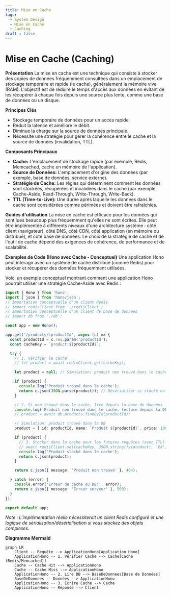 ```yaml
---
title: Mise en Cache
tags:
  - System Design
  - Mise en Cache
  - Caching
draft : false
---
```


# Mise en Cache (Caching)

**Présentation**
La mise en cache est une technique qui consiste à stocker des copies de données fréquemment consultées dans un emplacement de stockage temporaire et rapide (le cache), généralement la mémoire vive (RAM). L'objectif est de réduire le temps d'accès aux données en évitant de les récupérer à chaque fois depuis une source plus lente, comme une base de données ou un disque.

**Principes Clés**
- Stockage temporaire de données pour un accès rapide.
- Réduit la latence et améliore le débit.
- Diminue la charge sur la source de données principale.
- Nécessite une stratégie pour gérer la cohérence entre le cache et la source de données (invalidation, TTL).

**Composants Principaux**
- **Cache:** L'emplacement de stockage rapide (par exemple, Redis, Memcached, cache en mémoire de l'application).
- **Source de Données:** L'emplacement d'origine des données (par exemple, base de données, service externe).
- **Stratégie de Cache:** Les règles qui déterminent comment les données sont stockées, récupérées et invalidées dans le cache (par exemple, Cache-Aside, Read-Through, Write-Through, Write-Back).
- **TTL (Time-to-Live):** Une durée après laquelle les données dans le cache sont considérées comme périmées et doivent être rafraîchies.

**Guides d'utilisation**
La mise en cache est efficace pour les données qui sont lues beaucoup plus fréquemment qu'elles ne sont écrites. Elle peut être implémentée à différents niveaux d'une architecture système : côté client (navigateur), côté DNS, côté CDN, côté application (en mémoire ou distribué), et côté base de données. Le choix de la stratégie de cache et de l'outil de cache dépend des exigences de cohérence, de performance et de scalabilité.

**Exemples de Code (Hono avec Cache - Conceptuel)**
Une application Hono peut interagir avec un système de cache distribué (comme Redis) pour stocker et récupérer des données fréquemment utilisées.

Voici un exemple conceptuel montrant comment une application Hono pourrait utiliser une stratégie Cache-Aside avec Redis :

```typescript
import { Hono } from 'hono';
import { json } from 'hono/json';
// Importation conceptuelle d'un client Redis
// import redisClient from './redisClient';
// Importation conceptuelle d'un client de base de données
// import db from './db';

const app = new Hono();

app.get('/products/:productId', async (c) => {
  const productId = c.req.param('productId');
  const cacheKey = `product:${productId}`;

  try {
    // 1. Vérifier le cache
    // let product = await redisClient.get(cacheKey);

    let product = null; // Simulation: produit non trouvé dans le cache

    if (product) {
      console.log('Produit trouvé dans le cache');
      return c.json(JSON.parse(product)); // Désérialiser si stocké en JSON
    }

    // 2. Si non trouvé dans le cache, lire depuis la base de données
    console.log('Produit non trouvé dans le cache, lecture depuis la DB');
    // product = await db.products.findById(productId);

    // Simulation: produit trouvé dans la DB
    product = { id: productId, name: `Produit ${productId}`, price: 100 };

    if (product) {
      // 3. Stocker dans le cache pour les futures requêtes (avec TTL)
      // await redisClient.set(cacheKey, JSON.stringify(product), 'EX', 3600); // Cache pendant 1 heure
      console.log('Produit stocké dans le cache');
      return c.json(product);
    }

    return c.json({ message: 'Produit non trouvé' }, 404);

  } catch (error) {
    console.error('Erreur de cache ou DB:', error);
    return c.json({ message: 'Erreur serveur' }, 500);
  }
});

export default app;
```
*Note : L'implémentation réelle nécessiterait un client Redis configuré et une logique de sérialisation/désérialisation si vous stockez des objets complexes.*

**Diagramme Mermaid**
```mermaid
graph LR
    Client -- Requête --> ApplicationHono[Application Hono]
    ApplicationHono -- 1. Vérifier Cache --> Cache[Cache (Redis/Memcached)]
    Cache -- Cache Hit --> ApplicationHono
    Cache -- Cache Miss --> ApplicationHono
    ApplicationHono -- 2. Lire DB --> BaseDeDonnees[Base de Données]
    BaseDeDonnees -- Données --> ApplicationHono
    ApplicationHono -- 3. Écrire Cache --> Cache
    ApplicationHono -- Réponse --> Client